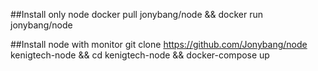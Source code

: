 ##Install only node
docker pull jonybang/node && docker run jonybang/node

##Install node with monitor
git clone https://github.com/Jonybang/node kenigtech-node && cd kenigtech-node && docker-compose up
